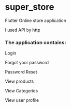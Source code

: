 # super_store

Flutter Online store application


I used API by http

### The application contains:

Login

Forgot your password

Password Reset

View products

View Categories

View user profile
